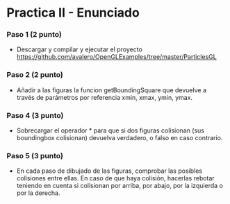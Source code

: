 # Practica II - Enunciado

### Paso 1 (2 punto)
  - Descargar y compilar y ejecutar el proyecto https://github.com/avalero/OpenGLExamples/tree/master/ParticlesGL
  
### Paso 2 (2 punto)
  - Añadir a las figuras la funcion getBoundingSquare que devuelve a través de parámetros por referencia xmin, xmax, ymin, ymax.
  
### Paso 4 (3 punto)
  - Sobrecargar el operador * para que si dos figuras colisionan (sus boundingbox colisionan) devuelva verdadero, o falso en caso contrario.
  
### Paso 5 (3 punto)
  - En cada paso de dibujado de las figuras, comprobar las posibles colisiones entre ellas. En caso de que haya colisión, hacerlas rebotar teniendo en cuenta si colisionan por arriba, por abajo, por la izquierda o por la derecha.
  
